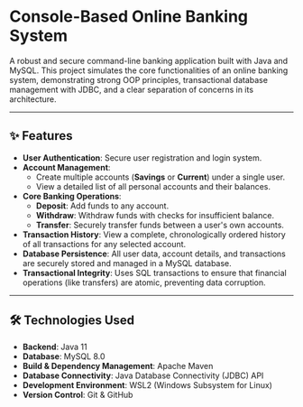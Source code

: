 # Console-Based Online Banking System

A robust and secure command-line banking application built with Java and MySQL. This project simulates the core functionalities of an online banking system, demonstrating strong OOP principles, transactional database management with JDBC, and a clear separation of concerns in its architecture.

---

## ✨ Features

* **User Authentication**: Secure user registration and login system.
* **Account Management**:
    * Create multiple accounts (**Savings** or **Current**) under a single user.
    * View a detailed list of all personal accounts and their balances.
* **Core Banking Operations**:
    * **Deposit**: Add funds to any account.
    * **Withdraw**: Withdraw funds with checks for insufficient balance.
    * **Transfer**: Securely transfer funds between a user's own accounts.
* **Transaction History**: View a complete, chronologically ordered history of all transactions for any selected account.
* **Database Persistence**: All user data, account details, and transactions are securely stored and managed in a MySQL database.
* **Transactional Integrity**: Uses SQL transactions to ensure that financial operations (like transfers) are atomic, preventing data corruption.

---

## 🛠️ Technologies Used

* **Backend**: Java 11
* **Database**: MySQL 8.0
* **Build & Dependency Management**: Apache Maven
* **Database Connectivity**: Java Database Connectivity (JDBC) API
* **Development Environment**: WSL2 (Windows Subsystem for Linux)
* **Version Control**: Git & GitHub
